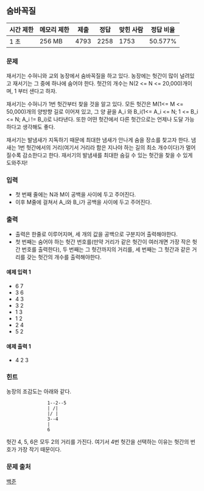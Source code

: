 ## 숨바꼭질
 
|시간 제한|	메모리 제한|	제출|	정답|	맞힌 사람|	정답 비율|
|---|---|---|---|---|---|
|1 초|	256 MB|	4793|	2258|	1753|	50.577%|

### 문제
재서기는 수혀니와 교외 농장에서 숨바꼭질을 하고 있다. 농장에는 헛간이 많이 널려있고 재서기는 그 중에 하나에 숨어야 한다. 헛간의 개수는 N(2 <= N <= 20,000)개이며, 1 부터 샌다고 하자.  

재서기는 수혀니가 1번 헛간부터 찾을 것을 알고 있다. 모든 헛간은 M(1<= M <= 50,000)개의 양방향 길로 이어져 있고, 그 양 끝을 A_i 와 B_i(1<= A_i <= N; 1 <= B_i <= N; A_i != B_i)로 나타낸다. 또한 어떤 헛간에서 다른 헛간으로는 언제나 도달 가능하다고 생각해도 좋다. 

재서기는 발냄새가 지독하기 때문에 최대한 냄새가 안나게 숨을 장소를 찾고자 한다. 냄새는 1번 헛간에서의 거리(여기서 거리라 함은 지나야 하는 길의 최소 개수이다)가 멀어질수록 감소한다고 한다. 재서기의 발냄새를 최대한 숨길 수 있는 헛간을 찾을 수 있게 도와주자!

### 입력
- 첫 번째 줄에는 N과 M이 공백을 사이에 두고 주어진다.
- 이후 M줄에 걸쳐서 A_i와 B_i가 공백을 사이에 두고 주어진다.

 

### 출력
- 출력은 한줄로 이루어지며, 세 개의 값을 공백으로 구분지어 출력해야한다.
- 첫 번째는 숨어야 하는 헛간 번호를(만약 거리가 같은 헛간이 여러개면 가장 작은 헛간 번호를 출력한다), 두 번째는 그 헛간까지의 거리를, 세 번째는 그 헛간과 같은 거리를 갖는 헛간의 개수를 출력해야한다.

#### 예제 입력 1 
- 6 7
- 3 6
- 4 3
- 3 2
- 1 3
- 1 2
- 2 4
- 5 2

#### 예제 출력 1 
- 4 2 3
### 힌트
농장의 조감도는 아래와 같다. 

                   1--2--5
                   | /|
                   |/ |
                   3--4
                   |
                   6
헛간 4, 5, 6은 모두 2의 거리를 가진다. 여기서 4번 헛간을 선택하는 이유는 헛간의 번호가 가장 작기 때문이다.


### 문제 출처
[백준](https://www.acmicpc.net/problem/6118)